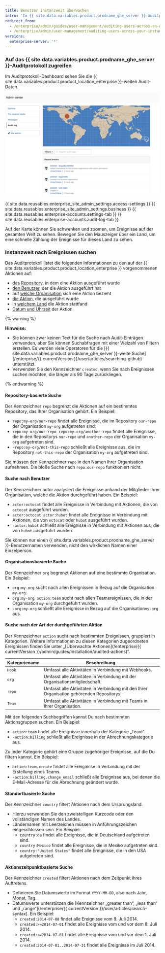 ```yaml
---
title: Benutzer instanzweit überwachen
intro: 'Im {{ site.data.variables.product.prodname_ghe_server }}-Auditprotokoll-Dashboard sehen Websiteadministratoren die Aktionen, die in den letzten 90 Tagen von allen Benutzern und Organisationen auf {{ site.data.variables.product.product_location_enterprise }} durchgeführt wurden. Es enthält Details wie den Ausführenden, die Art und den Zeitpunkt der Aktionen.'
redirect_from:
  - /enterprise/admin/guides/user-management/auditing-users-across-an-organization/
  - /enterprise/admin/user-management/auditing-users-across-your-instance
versions:
  enterprise-server: '*'
---
```


### Auf das {{ site.data.variables.product.prodname_ghe_server }}-Auditprotokoll zugreifen

Im Auditprotokoll-Dashboard sehen Sie die {{ site.data.variables.product.product_location_enterprise }}-weiten Audit-Daten.

![Instanzweites Auditprotokoll-Dashboard](/assets/images/enterprise/site-admin-settings/audit-log-dashboard-admin-center.png)

{{ site.data.reusables.enterprise_site_admin_settings.access-settings }}
{{ site.data.reusables.enterprise_site_admin_settings.business }}
{{ site.data.reusables.enterprise-accounts.settings-tab }}
{{ site.data.reusables.enterprise-accounts.audit-log-tab }}

Auf der Karte können Sie schwenken und zoomen, um Ereignisse auf der gesamten Welt zu sehen. Bewegen Sie den Mauszeiger über ein Land, um eine schnelle Zählung der Ereignisse für dieses Land zu sehen.

### Instanzweit nach Ereignissen suchen

Das Auditprotokoll listet die folgenden Informationen zu den auf der {{ site.data.variables.product.product_location_enterprise }} vorgenommenen Aktionen auf:

* [das Repository](#search-based-on-the-repository), in dem eine Aktion ausgeführt wurde
* [den Benutzer](#search-based-on-the-user), der die Aktion ausgeführt hat
* auf [welche Organisation](#search-based-on-the-organization) sich eine Aktion bezieht
* [die Aktion](#search-based-on-the-action-performed), die ausgeführt wurde
* in [welchem Land](#search-based-on-the-location) die Aktion stattfand
* [Datum und Uhrzeit](#search-based-on-the-time-of-action) der Aktion

{% warning %}

**Hinweise:**

- Sie können zwar keinen Text für die Suche nach Audit-Einträgen verwenden, aber Sie können Suchabfragen mit einer Vielzahl von Filtern erstellen. Es werden viele Operatoren für die [{{ site.data.variables.product.prodname_ghe_server }}-weite Suche](/enterprise/{{ currentVersion }}/user/articles/searching-github) unterstützt.
- Verwenden Sie den Kennzeichner `created`, wenn Sie nach Ereignissen suchen möchten, die länger als 90 Tage zurückliegen.

{% endwarning %}

#### Repository-basierte Suche

Der Kennzeichner `repo` begrenzt die Aktionen auf ein bestimmtes Repository, das Ihrer Organisation gehört. Ein Beispiel:

* `repo:my-org/our-repo` findet alle Ereignisse, die im Repository `our-repo` der Organisation `my-org` aufgetreten sind.
* `repo:my-org/our-repo repo:my-org/another-repo` findet alle Ereignisse, die in den Repositorys `our-repo` und `another-repo` der Organisation `my-org` aufgetreten sind.
* `-repo:my-org/not-this-repo` schließt alle Ereignisse aus, die im Repository `not-this-repo` der Organisation `my-org` aufgetreten sind.

Sie müssen den Kennzeichner `repo` in den Namen Ihrer Organisation aufnehmen. Die bloße Suche nach `repo:our-repo` funktioniert nicht.

#### Suche nach Benutzer

Der Kennzeichner </code>actor</code> analysiert die Ereignisse anhand der Mitglieder Ihrer Organisation, welche die Aktion durchgeführt haben. Ein Beispiel:

* `actor:octocat` findet alle Ereignisse in Verbindung mit Aktionen, die von `octocat` ausgeführt wurden.
* `actor:octocat actor:hubot` findet alle Ereignisse in Verbindung mit Aktionen, die von `octocat` oder `hubot` ausgeführt wurden.
* `-actor:hubot` schließt alle Ereignisse in Verbindung mit Aktionen aus, die von `hubot` ausgeführt wurden.

Sie können nur einen {{ site.data.variables.product.prodname_ghe_server }}-Benutzernamen verwenden, nicht den wirklichen Namen einer Einzelperson.

#### Organisationsbasierte Suche

Der Kennzeichner `org` begrenzt Aktionen auf eine bestimmte Organisation. Ein Beispiel:

* `org:my-org` sucht nach allen Ereignissen in Bezug auf die Organisation `my-org`.
* `org:my-org action:team` sucht nach allen Teamereignissen, die in der Organisation `my-org` durchgeführt wurden.
* `-org:my-org` schließt alle Ereignisse in Bezug auf die Organisation`my-org` aus.

#### Suche nach der Art der durchgeführten Aktion

Der Kennzeichner `action` sucht nach bestimmten Ereignissen, gruppiert in Kategorien. Weitere Informationen zu diesen Kategorien zugeordneten Ereignissen finden Sie unter „[Überwachte Aktionen](/enterprise/{{ currentVersion }}/admin/guides/installation/audited-actions)“.

| Kategoriename | Beschreibung                                                                              |
| ------------- | ----------------------------------------------------------------------------------------- |
| `Hook`        | Umfasst alle Aktivitäten in Verbindung mit Webhooks.                                      |
| `org`         | Umfasst alle Aktivitäten in Verbindung mit der Organisationsmitgliedschaft.               |
| `repo`        | Umfasst alle Aktivitäten in Verbindung mit den Ihrer Organisation gehörenden Repositorys. |
| `Team`        | Umfasst alle Aktivitäten in Verbindung mit Teams in Ihrer Organisation.                   |

Mit den folgenden Suchbegriffen kannst Du nach bestimmten Aktionsgruppen suchen. Ein Beispiel:

* `action:team` findet alle Ereignisse innerhalb der Kategorie „Team“.
* `-action:billing` schließt alle Ereignisse in der Abrechnungskategorie aus.

Zu jeder Kategorie gehört eine Gruppe zugehöriger Ereignisse, auf die Du filtern kannst. Ein Beispiel:

* `action:team.create` findet alle Ereignisse in Verbindung mit der Erstellung eines Teams.
* `-action:billing.change_email` schließt alle Ereignisse aus, bei denen die E-Mail-Adresse für die Abrechnung geändert wurde.

#### Standortbasierte Suche

Der Kennzeichner `country` filtert Aktionen nach dem Ursprungsland.
- Hierzu verwenden Sie den zweistelligen Kurzcode oder den vollständigen Namen des Landes.
- Ländernamen mit Leerzeichen müssen in Anführungszeichen eingeschlossen sein. Ein Beispiel:
  * `country:de` findet alle Ereignisse, die in Deutschland aufgetreten sind.
  * `country:Mexico` findet alle Ereignisse, die in Mexiko aufgetreten sind.
  * `country:"United States"` findet alle Ereignisse, die in den USA aufgetreten sind.

#### Aktionszeitpunktbasierte Suche

Der Kennzeichner `created` filtert Aktionen nach dem Zeitpunkt ihres Auftretens.
- Definieren Sie Datumswerte im Format `YYYY-MM-DD`, also nach Jahr, Monat, Tag.
- Datumswerte unterstützen die [Kennzeichner „greater than“, „less than“ und „range“](/enterprise/{{ currentVersion }}/user/articles/search-syntax). Ein Beispiel:
  * `created:2014-07-08` findet alle Ereignisse vom 8. Juli 2014.
  * `created:>=2014-07-01` findet alle Ereignisse vom und vor dem 8. Juli 2014.
  * `created:<=2014-07-01` findet alle Ereignisse vom und vor dem 1. Juli 2014.
  * `created:2014-07-01..2014-07-31` findet alle Ereignisse im Juli 2014.
